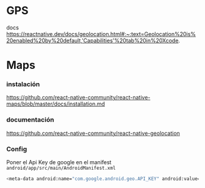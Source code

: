 # GPS
docs
https://reactnative.dev/docs/geolocation.html#:~:text=Geolocation%20is%20enabled%20by%20default,'Capabilities'%20tab%20in%20Xcode.

# Maps
### instalación
https://github.com/react-native-community/react-native-maps/blob/master/docs/installation.md
### documentación
https://github.com/react-native-community/react-native-geolocation
### Config
Poner el Api Key de google en el manifest `android/app/src/main/AndroidManifest.xml`
```bash
<meta-data android:name="com.google.android.geo.API_KEY" android:value="API_KEY"/>
```

